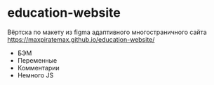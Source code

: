 # education-website

Вёртска по макету из figma адаптивного многостраничного сайта
https://maxpiratemax.github.io/education-website/

- БЭМ
- Переменные
- Комментарии
- Немного JS
